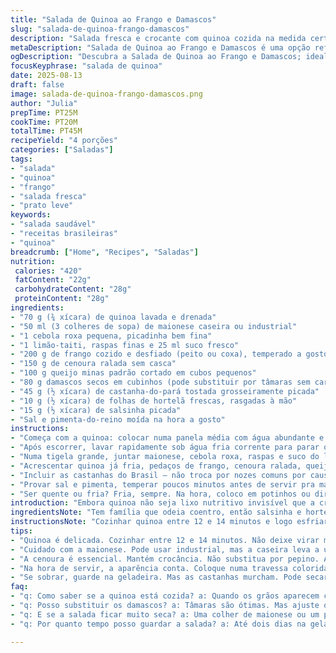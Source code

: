 ```yaml
---
title: "Salada de Quinoa ao Frango e Damascos"
slug: "salada-de-quinoa-frango-damascos"
description: "Salada fresca e crocante com quinoa cozida na medida certa, pedaços suculentos de frango, damascos secos em cubinhos que dão um toque doce, e castanhas do Brasil torradas para crocância. Temperada com maionese caseira misturada ao zeste e suco de limão-taiti, para um frescor que corta a gordura. Ervas frescas umedecem o prato, combinando sabores e texturas em equilíbrio, ótima para almoço leve ou jantar prático. Sem glúten e super versátil com pequenas trocas de ingredientes conforme o que se tem na despensa."
metaDescription: "Salada de Quinoa ao Frango e Damascos é uma opção refrescante e nutritiva para suas refeições. Experimente essa combinação de sabores."
ogDescription: "Descubra a Salada de Quinoa ao Frango e Damascos; ideal para almoços leves ou jantares práticos. Uma explosão de sabores."
focusKeyphrase: "salada de quinoa"
date: 2025-08-13
draft: false
image: salada-de-quinoa-frango-damascos.png
author: "Julia"
prepTime: PT25M
cookTime: PT20M
totalTime: PT45M
recipeYield: "4 porções"
categories: ["Saladas"]
tags:
- "salada"
- "quinoa"
- "frango"
- "salada fresca"
- "prato leve"
keywords:
- "salada saudável"
- "receitas brasileiras"
- "quinoa"
breadcrumb: ["Home", "Recipes", "Saladas"]
nutrition: 
 calories: "420"
 fatContent: "22g"
 carbohydrateContent: "28g"
 proteinContent: "28g"
ingredients:
- "70 g (¾ xícara) de quinoa lavada e drenada"
- "50 ml (3 colheres de sopa) de maionese caseira ou industrial"
- "1 cebola roxa pequena, picadinha bem fina"
- "1 limão-taiti, raspas finas e 25 ml suco fresco"
- "200 g de frango cozido e desfiado (peito ou coxa), temperado a gosto"
- "150 g de cenoura ralada sem casca"
- "100 g queijo minas padrão cortado em cubos pequenos"
- "80 g damascos secos em cubinhos (pode substituir por tâmaras sem caroço)"
- "45 g (½ xícara) de castanha-do-pará tostada grosseiramente picada"
- "10 g (½ xícara) de folhas de hortelã frescas, rasgadas à mão"
- "15 g (½ xícara) de salsinha picada"
- "Sal e pimenta-do-reino moída na hora a gosto"
instructions:
- "Começa com a quinoa: colocar numa panela média com água abundante e sal. Assim que ferver, controlar o cozimento pra não virar mingau; grãos devem ficar macios mas firmes — uns 12 a 14 minutos. O segredo? Provar e escorrer assim que morder tiver resistência agradável por dentro."
- "Após escorrer, lavar rapidamente sob água fria corrente para parar o cozimento e evitar que fique empapada; escorrer bem. Dá pra deixar esfriar em uma peneira enquanto prepara o resto."
- "Numa tigela grande, juntar maionese, cebola roxa, raspas e suco do limão-taiti. Misturar bem com garfo pra combinar aromas e texturas, é isso que vai dar liga sem pesar."
- "Acrescentar quinoa já fria, pedaços de frango, cenoura ralada, queijo minas e damascos. A doçura do damasco equilibra o frescor do limão, então não abra mão. Se gostar mais azedinho, ajustar o limão aqui."
- "Incluir as castanhas do Brasil — não troca por nozes comuns por causa do sabor mais forte e textura amanteigada — e as ervas: hortelã entra com frescor herbáceo, salsinha com um toque terroso. Misturar tudo delicadamente pra não quebrar o queijo nem esmagar os damascos."
- "Provar sal e pimenta, temperar poucos minutos antes de servir pra manter crocância e aromas vivos. Confesso que minha mãe sempre pedia pra deixar na geladeira umas 2 horas, mas acho que perde parte da crocância das castanhas e do frescor da erva."
- "Ser quente ou fria? Fria, sempre. Na hora, coloco em potinhos ou diretamente numa travessa colorida pra apresentar. Visual: laranja do damasco e cenoura, verde brilhante das ervas, branco do queijo; lindo contraste. Rende quatro boas porções, ideal pra compartilhar ou sobrar um pouco pra almoço do dia seguinte."
introduction: "Embora quinoa não seja lixo nutritivo invisível que a criação moderna tenta vender, ela precisa ser bem cozida pra mostrar a textura delicada, não farinhenta. Misturar quinoa com ingredientes frescos e texturas variadas — frango macio, damasco doce e castanha crocante —, temperado com limão e ervas dá uma família de sabores, dessas que a gente decora de tanto fazer e reaproveitar. Trocar o queijo gouda por minas fresquinho fez toda a diferença pra suavizar o prato, menos gorduroso, mais leve na boca, ainda mantendo cremosidade. Usei cebola roxa em vez de francesa pra um toque menos doce e mais pungente, como gosta por aqui, rende aroma ao misturar na maionese. Saladas assim, estruturadas, não são só acompanhamento na minha cozinha — às vezes viram main dish mesmo, com pãozinho caseiro ou uma saladinha verde simples ao lado."
ingredientsNote: "Tem família que odeia coentro, então salsinha e hortelã fazem milagres juntos aqui. Se não tiver damascos, tâmaras costumam substituir bem, só ajustar o equilíbrio doce-ácido. Maionese de caixinha tá permitido, mas pra evitar excesso de gordura use sucralose natural e azeite pra baixar dosagens, e deixa sabores bem limpos com limão. Castanha-do-pará é curinga por aqui para dar aquele croque, mas nozes brasileiras também podem entrar em caso de falta. Cenoura manteve a crocância e o laranja vibrante — já tentei pepino no lugar, mas se deixar água demais, embatuma tudo na hora. Fácil de adaptar, pesada de errar se não souber controlar cozimento da quinoa."
instructionsNote: "Cozinhar quinoa entre 12 e 14 minutos e logo esfriar em água fria é ponto-chave pra não passar do ponto. Se perder controle, vira mingau e perde graça. A maionese com limão ajuda a dar cremosidade sem precisar de muito óleo ou creme; mantém a leveza. Misture tudo delicadamente pra não romper os ingredientes frágeis. Evite assar as castanhas, pois queimam fácil e mudam o sabor — prefiro tostar rápido na frigideira só até exalar aroma, nada de deixar muito tempo. Servir logo depois melhora textura das ervas e mantém frescor. Restos duram dois dias na geladeira, mas castanhas ficam meio murchas, melhor consumir rápido ou tostar de novo antes de usar."
tips:
- "Quinoa é delicada. Cozinhar entre 12 e 14 minutos. Não deixe virar mingau; precisa ficar firme. Assim que provar e sentir resistência, escorra. Lave com água fria e deixe secar. Isso evita empapamento. Já fiz isso tantas vezes. Resultado: gastei quinoa."
- "Cuidado com a maionese. Pode usar industrial, mas a caseira leva a um outro nível. Mistura com limão-taiti é mágica. A acidez corta a gordura. Mais leve. Mas se não tem tempo, use a comprada. O sabor pode ficar mais carregado. Não precisa de muito."
- "A cenoura é essencial. Mantém crocância. Não substitua por pepino. A água do pepino embatuma tudo. Se precisa de mais sabor, acrescente cebola picada ou até um pouco de pimenta. Sempre tempero a gosto. Aprendi isso com minha mãe. Sempre sobrou pimenta."
- "Na hora de servir, a aparência conta. Coloque numa travessa colorida. Crie contrastes. Laranja da cenoura, damasco e o verde da salsinha e hortelã. Se os convidados repararem, suas porções ficam mais apetitosas. Já recebi elogios assim antes. Usei muitas travessas."
- "Se sobrar, guarde na geladeira. Mas as castanhas murcham. Pode secar elas rapidamente na frigideira antes de servir novamente. A textura faz diferença. Já tive que jogar fora por causa disso. Então, é melhor sempre consumir logo. Frio é sempre a melhor opção."
faq:
- "q: Como saber se a quinoa está cozida? a: Quando os grãos aparecem com as ‘cólicas’. Devem estar macios, mas firmes. Se passar do ponto, vira pura papa. Aprendi isso na prática."
- "q: Posso substituir os damascos? a: Tâmaras são ótimas. Mas ajuste o açúcar. Tente tâmaras secas. O açúcar natural muda o sabor. Menos ácido, mais doce."
- "q: E se a salada ficar muito seca? a: Uma colher de maionese ou um pouco de azeite dá jeito. Mistura bem. Mas cuidado para não exagerar. Prefira sempre a leveza."
- "q: Por quanto tempo posso guardar a salada? a: Até dois dias na geladeira. Mas as castanhas preferem sair bem frescas. Se precisar, toste elas novamente antes de servir."

---
```

